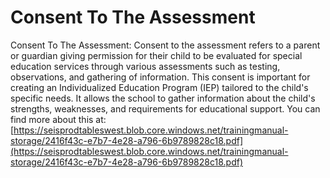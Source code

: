 # Consent To The Assessment
Consent To The Assessment: Consent to the assessment refers to a parent or guardian giving permission for their child to be evaluated for special education services through various assessments such as testing, observations, and gathering of information. This consent is important for creating an Individualized Education Program (IEP) tailored to the child's specific needs. It allows the school to gather information about the child's strengths, weaknesses, and requirements for educational support.
You can find more about this at: [https://seisprodtableswest.blob.core.windows.net/trainingmanual-storage/2416f43c-e7b7-4e28-a796-6b9789828c18.pdf](https://seisprodtableswest.blob.core.windows.net/trainingmanual-storage/2416f43c-e7b7-4e28-a796-6b9789828c18.pdf)